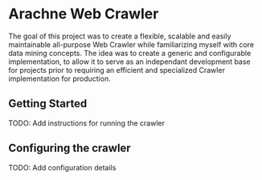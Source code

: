 # Arachne Web Crawler
The goal of this project was to create a flexible, scalable and easily maintainable all-purpose Web Crawler while familiarizing
myself with core data mining concepts. The idea was to create a generic and configurable implementation, to allow it
to serve as an independant development base for projects prior to requiring an efficient and specialized Crawler implementation 
for production.

## Getting Started
TODO: Add instructions for running the crawler

## Configuring the crawler
TODO: Add configuration details


